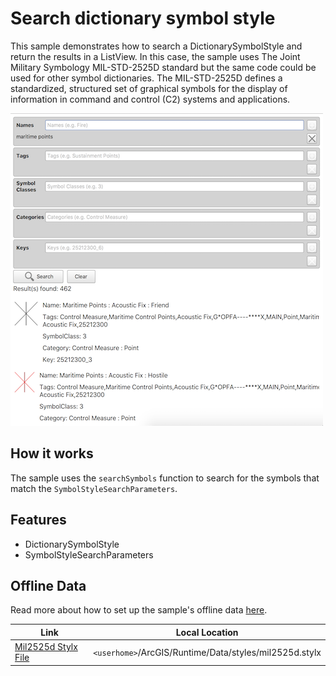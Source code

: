 # Search dictionary symbol style

This sample demonstrates how to search a DictionarySymbolStyle and return the results in a ListView. 
In this case, the sample uses The Joint Military Symbology MIL-STD-2525D standard but the same code could be used for other symbol dictionaries.
The MIL-STD-2525D defines a standardized, structured set of graphical symbols for the display of information in command and control (C2) systems and applications.

![](screenshot.png)

## How it works

The sample uses the `searchSymbols` function to search for the symbols that match the `SymbolStyleSearchParameters`.

## Features
- DictionarySymbolStyle
- SymbolStyleSearchParameters

## Offline Data
Read more about how to set up the sample's offline data [here](http://links.esri.com/ArcGISRuntimeQtSamples).

Link | Local Location
---------|-------|
|[Mil2525d Stylx File](https://www.arcgis.com/home/item.html?id=e34835bf5ec5430da7cf16bb8c0b075c)| `<userhome>`/ArcGIS/Runtime/Data/styles/mil2525d.stylx |
